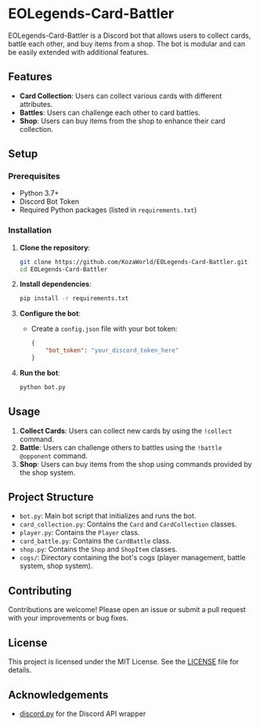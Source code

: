# EOLegends-Card-Battler

EOLegends-Card-Battler is a Discord bot that allows users to collect cards, battle each other, and buy items from a shop. The bot is modular and can be easily extended with additional features.

## Features

- **Card Collection**: Users can collect various cards with different attributes.
- **Battles**: Users can challenge each other to card battles.
- **Shop**: Users can buy items from the shop to enhance their card collection.

## Setup

### Prerequisites

- Python 3.7+
- Discord Bot Token
- Required Python packages (listed in `requirements.txt`)

### Installation

1. **Clone the repository**:
    ```sh
    git clone https://github.com/KozaWorld/EOLegends-Card-Battler.git
    cd EOLegends-Card-Battler
    ```

2. **Install dependencies**:
    ```sh
    pip install -r requirements.txt
    ```

3. **Configure the bot**:
    - Create a `config.json` file with your bot token:
      ```json
      {
          "bot_token": "your_discord_token_here"
      }
      ```

4. **Run the bot**:
    ```sh
    python bot.py
    ```

## Usage

1. **Collect Cards**: Users can collect new cards by using the `!collect` command.
2. **Battle**: Users can challenge others to battles using the `!battle @opponent` command.
3. **Shop**: Users can buy items from the shop using commands provided by the shop system.

## Project Structure

- `bot.py`: Main bot script that initializes and runs the bot.
- `card_collection.py`: Contains the `Card` and `CardCollection` classes.
- `player.py`: Contains the `Player` class.
- `card_battle.py`: Contains the `CardBattle` class.
- `shop.py`: Contains the `Shop` and `ShopItem` classes.
- `cogs/`: Directory containing the bot's cogs (player management, battle system, shop system).

## Contributing

Contributions are welcome! Please open an issue or submit a pull request with your improvements or bug fixes.

## License

This project is licensed under the MIT License. See the [LICENSE](LICENSE) file for details.

## Acknowledgements

- [discord.py](https://github.com/Rapptz/discord.py) for the Discord API wrapper